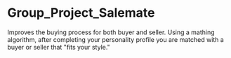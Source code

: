 # Group_Project_Salemate

Improves the buying process for both buyer and seller.  Using a mathing algorithm, after completing your personality profile you are matched with a buyer or seller that "fits your style."
